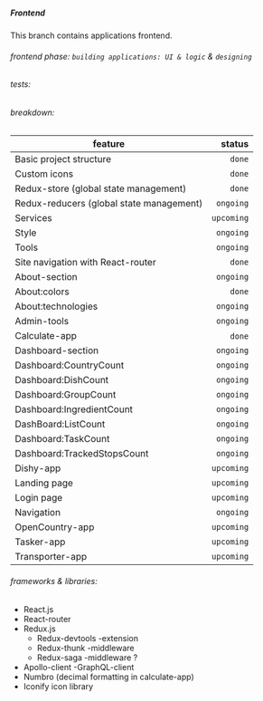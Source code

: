 ##### Frontend

This branch contains applications frontend.

###### frontend phase: `building applications: UI & logic` & `designing`

###### tests:

###### breakdown:

feature | status
------- | -----:
Basic project structure | `done`
Custom icons | `done`
Redux-store (global state management) | `done`
Redux-reducers (global state management) | `ongoing`
Services | `upcoming`
Style | `ongoing`
Tools | `ongoing`
Site navigation with React-router | `done`
About-section | `ongoing`
About:colors | `done`
About:technologies | `ongoing`
Admin-tools | `ongoing`
Calculate-app | `done`
Dashboard-section | `ongoing`
Dashboard:CountryCount | `ongoing`
Dashboard:DishCount | `ongoing`
Dashboard:GroupCount | `ongoing`
Dashboard:IngredientCount | `ongoing`
DashBoard:ListCount | `ongoing`
Dashboard:TaskCount | `ongoing`
Dashboard:TrackedStopsCount | `ongoing`
Dishy-app | `upcoming`
Landing page | `upcoming`
Login page | `upcoming`
Navigation | `ongoing`
OpenCountry-app | `upcoming`
Tasker-app | `upcoming`
Transporter-app | `upcoming`

###### frameworks & libraries:

- React.js
- React-router
- Redux.js
    - Redux-devtools -extension
    - Redux-thunk -middleware
    - Redux-saga -middleware ?
- Apollo-client -GraphQL-client
- Numbro (decimal formatting in calculate-app)
- Iconify icon library